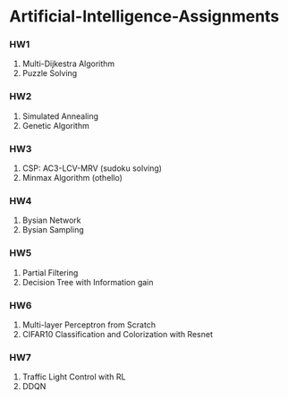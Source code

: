 # Artificial-Intelligence-Assignments

### HW1
  1. Multi-Dijkestra Algorithm
  2. Puzzle Solving

### HW2
  1. Simulated Annealing
  2. Genetic Algorithm

### HW3
  1. CSP: AC3-LCV-MRV (sudoku solving)
  2. Minmax Algorithm (othello)

### HW4
  1. Bysian Network
  2. Bysian Sampling

### HW5
  1. Partial Filtering
  2. Decision Tree with Information gain

### HW6
  1. Multi-layer Perceptron from Scratch
  2. CIFAR10 Classification and Colorization with Resnet

### HW7
  1. Traffic Light Control with RL
  2. DDQN
